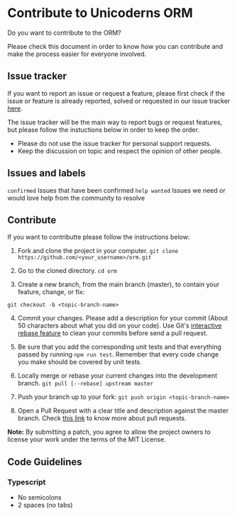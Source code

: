 # Contribute to Unicoderns ORM

Do you want to contribute to the ORM?

Please check this document in order to know how you can contribute and make the process easier for everyone involved.

## Issue tracker

If you want to report an issue or request a feature, please first check if the issue or feature is already reported, solved or requested in our issue tracker [here](https://github.com/unicoderns/orm/issues).

The issue tracker will be the main way to report bugs or request features, but please follow the instuctions below in order to keep the order.

* Please do not use the issue tracker for personal support requests. 
* Keep the discussion on topic and respect the opinion of other people.

## Issues and labels

`confirmed` Issues that have been confirmed
`help wanted` Issues we need or would love help from the community to resolve

## Contribute
If you want to contributte please follow the instructions below:

1. Fork  and clone the project in your computer.
`git clone https://github.com/<your_username>/orm.git`

2. Go to the cloned directory.
`cd orm`

3. Create a new branch, from the main branch (master), to contain your feature, change, or fix:

`git checkout -b <topic-branch-name>`

4. Commit your changes. Please add a description for your commit (About 50 characters about what you did on your code). Use Git's [interactive rebase feature](https://help.github.com/en/github/using-git/about-git-rebase) to clean your commits before send a pull request. 

5. Be sure that you add the corresponding unit tests and that everything passed by running `npm run test`. Remember that every code change you make should be covered by unit tests.

6. Locally merge or rebase your current changes into the development branch.
`git pull [--rebase] upstream master`

7. Push your branch up to your fork:
`git push origin <topic-branch-name>`

8. Open a Pull Request with a clear title and description against the master branch. Check [this link](https://help.github.com/en/github/collaborating-with-issues-and-pull-requests/about-pull-requests) to know more about pull requests.

**Note:** By submitting a patch, you agree to allow the project owners to license your work under the terms of the MIT License.

## Code Guidelines

### Typescript
* No semicolons
* 2 spaces (no tabs)


